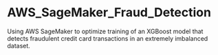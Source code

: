 # AWS_SageMaker_Fraud_Detection
Using AWS SageMaker to optimize training of an XGBoost model that detects fraudulent credit card transactions in an extremely imbalanced dataset.  
